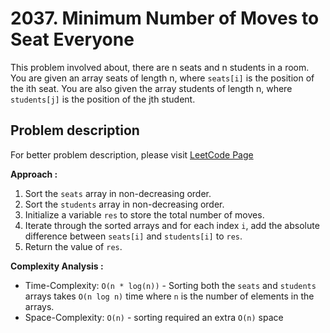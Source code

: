# 2037. Minimum Number of Moves to Seat Everyone

This problem involved about, there are n seats and n students in a room. You are given an array seats of length n, where `seats[i]` is the position of the ith seat. You are also given the array students of length n, where `students[j]` is the position of the jth student.

## Problem description

For better problem description, please visit [LeetCode Page](https://leetcode.com/problems/minimum-number-of-moves-to-seat-everyone/description/)

**Approach :**<br/>

1. Sort the `seats` array in non-decreasing order.
2. Sort the `students` array in non-decreasing order.
3. Initialize a variable `res` to store the total number of moves.
4. Iterate through the sorted arrays and for each index `i`, add the absolute difference between `seats[i]` and `students[i]` to `res`.
5. Return the value of `res`.

**Complexity Analysis :**<br/>

-   Time-Complexity: `O(n * log(n))` - Sorting both the `seats` and `students` arrays takes `O(n log n)` time where `n` is the number of elements in the arrays.
-   Space-Complexity: `O(n)` - sorting required an extra `O(n)` space